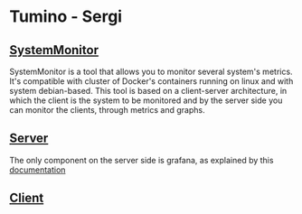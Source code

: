 # Tumino - Sergi

## [SystemMonitor](SystemMonitor)

SystemMonitor is a tool that allows you to monitor several system's metrics. It's compatible with cluster of Docker's containers running on linux and with system debian-based. This tool is based on a client-server architecture, in which the client is the system to be monitored and by the server side you can monitor the clients, through metrics and graphs.

## [Server](SystemMonitor/Server)

The only component on the server side is grafana, as explained by this [documentation](SystemMonitor/Server/README.md)

## [Client](SystemMonitor/Client)
